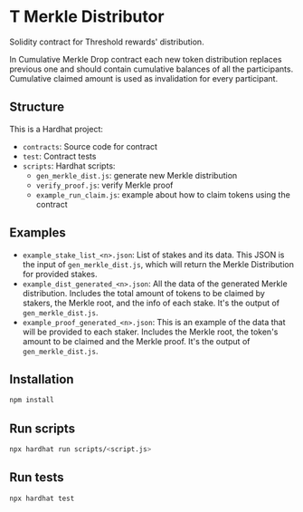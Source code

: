 # T Merkle Distributor

Solidity contract for Threshold rewards' distribution.

In Cumulative Merkle Drop contract each new token distribution replaces previous one and should
contain cumulative balances of all the participants. Cumulative claimed amount is used as
invalidation for every participant.

## Structure

This is a Hardhat project:

- `contracts`: Source code for contract
- `test`: Contract tests
- `scripts`: Hardhat scripts:
  - `gen_merkle_dist.js`: generate new Merkle distribution
  - `verify_proof.js`: verify Merkle proof
  - `example_run_claim.js`: example about how to claim tokens using the contract

## Examples

- `example_stake_list_<n>.json`: List of stakes and its data. This JSON is the input of
  `gen_merkle_dist.js`, which will return the Merkle Distribution for provided stakes.
- `example_dist_generated_<n>.json`: All the data of the generated Merkle distribution. Includes the
  total amount of tokens to be claimed by stakers, the Merkle root, and the info of each stake. It's
  the output of `gen_merkle_dist.js`.
- `example_proof_generated_<n>.json`: This is an example of the data that will be provided to each
  staker. Includes the Merkle root, the token's amount to be claimed and the Merkle proof. It's the
  output of `gen_merkle_dist.js`.

## Installation

```bash
npm install
```

## Run scripts

```bash
npx hardhat run scripts/<script.js>
```

## Run tests

```bash
npx hardhat test
```

